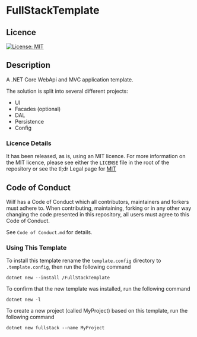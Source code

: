 # FullStackTemplate

## Licence
[![License: MIT](https://img.shields.io/badge/License-MIT-yellow.svg)](https://opensource.org/licenses/MIT)

## Description

A .NET Core WebApi and MVC application template.

The solution is split into several different projects:

- UI
- Facades (optional)
- DAL
- Persistence
- Config

### Licence Details

It has been released, as is, using an MIT licence. For more information on the MIT licence, please see either the `LICENSE` file in the root of the repository or see the tl;dr Legal page for [MIT](https://tldrlegal.com/license/mit-license)

## Code of Conduct
Wilf has a Code of Conduct which all contributors, maintainers and forkers must adhere to. When contributing, maintaining, forking or in any other way changing the code presented in this repository, all users must agree to this Code of Conduct.

See `Code of Conduct.md` for details.

### Using This Template

To install this template rename the `template.config` directory to `.template.config`, then run the following command

    dotnet new --install /FullStackTemplate

To confirm that the new template was installed, run the following command

    dotnet new -l

To create a new project (called MyProject) based on this template, run the following command

    dotnet new fullstack --name MyProject